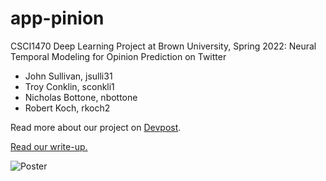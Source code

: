 # app-pinion

CSCI1470 Deep Learning Project at Brown University, Spring 2022: Neural Temporal Modeling for Opinion Prediction on Twitter

- John Sullivan, jsulli31
- Troy Conklin, sconkli1
- Nicholas Bottone, nbottone
- Robert Koch, rkoch2

Read more about our project on [Devpost](https://devpost.com/software/apppinion).

[Read our write-up.](https://docs.google.com/document/d/1-k5vdC3GwxWSEu6_Br9PIP-wlroXNpgS3m1c_AC0dLA/edit?usp=sharing)

![Poster](https://i.imgur.com/EcxQIyJ.jpg)
